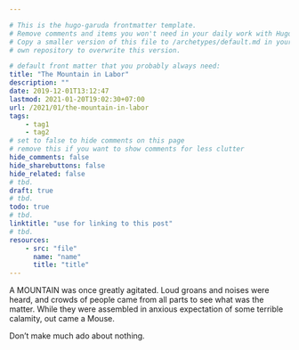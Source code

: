 ```yaml
---

# This is the hugo-garuda frontmatter template.
# Remove comments and items you won't need in your daily work with Hugo.
# Copy a smaller version of this file to /archetypes/default.md in your
# own repository to overwrite this version.

# default front matter that you probably always need:
title: "The Mountain in Labor"
description: ""
date: 2019-12-01T13:12:47
lastmod: 2021-01-20T19:02:30+07:00
url: /2021/01/the-mountain-in-labor
tags:
    - tag1
    - tag2
# set to false to hide comments on this page
# remove this if you want to show comments for less clutter
hide_comments: false
hide_sharebuttons: false
hide_related: false
# tbd.
draft: true
# tbd.
todo: true
# tbd.
linktitle: "use for linking to this post"
# tbd.
resources:
    - src: "file"
      name: "name"
      title: "title"
---
```

A MOUNTAIN was once greatly agitated. Loud groans and noises were heard, and crowds of people came from all parts to see what was the matter. While they were assembled in anxious expectation of some terrible calamity, out came a Mouse.

Don’t make much ado about nothing.
